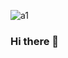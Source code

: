 
![a1](https://user-images.githubusercontent.com/30529572/85806429-870f3e80-b73e-11ea-8c12-925bc5a737db.png)

### Hi there 👋

<!--
**L04DB4L4NC3R/L04DB4L4NC3R** is a ✨ _special_ ✨ repository because its `README.md` (this file) appears on your GitHub profile.

Here are some ideas to get you started:

- 🔭 I’m currently working on ...
- 🌱 I’m currently learning ...
- 👯 I’m looking to collaborate on ...
- 🤔 I’m looking for help with ...
- 💬 Ask me about ...
- 📫 How to reach me: ...
- 😄 Pronouns: ...
- ⚡ Fun fact: ...
-->

